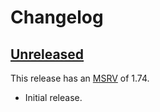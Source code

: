 <!-- Instructions

This changelog follows the patterns described here: <https://keepachangelog.com/en/>.

Subheadings to categorize changes are `added, changed, deprecated, removed, fixed, security`.

-->

# Changelog

<!-- TODO: Fix the dates and uncomment this when the release happens.
The latest published Kompari release is [0.1.0](#010---2024-12-31) which was released on 2024-12-31.
You can find its changes [documented below](#010---2024-12-31).
-->

## [Unreleased]

This release has an [MSRV][] of 1.74.

- Initial release.

[@spirali]: https://github.com/spirali

<!-- TODO: First PR link definition goes here ..
[#123]: https://github.com/linebender/kompari/pull/123
-->

<!-- TODO: Use these links when the release is made
[Unreleased]: https://github.com/linebender/kompari/compare/v0.1.0...HEAD
[0.1.0]: https://github.com/linebender/kompari/releases/tag/v0.1.0
-->
[Unreleased]: https://github.com/linebender/kompari

[MSRV]: README.md#minimum-supported-rust-version-msrv
